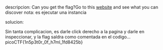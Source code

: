 descripcion:
Can you get the flag?Go to this [website](http://saturn.picoctf.net:49457/) and see what you can discover
nota: es ejecutar una instancia

solucion:

Sin tanta complicacion, es darle click derecho a la pagina y darle en inspeccionar, y la flag saldra como comentada en el codigo...
picoCTF{1n5p3t0r_0f_h7ml_1fd8425b}